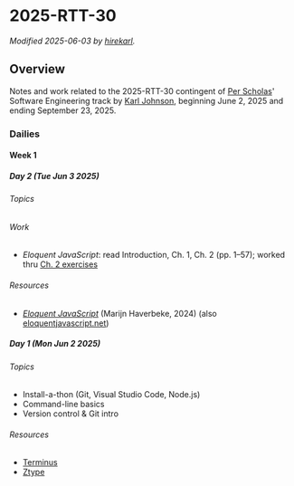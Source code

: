 # 2025-RTT-30

*Modified <date datetime="2025-06-03">2025-06-03</date> by [hirekarl](199382398+hirekarl@users.noreply.github.com).*

## Overview
Notes and work related to the 2025-RTT-30 contingent of [Per Scholas](https://perscholas.org/)' Software Engineering track by [Karl Johnson](199382398+hirekarl@users.noreply.github.com), beginning <date datetime="2025-06-02">June 2, 2025</date> and ending <date datetime="2025-09-23">September 23, 2025</date>.

### Dailies

#### Week 1


##### Day 2 (<date datetime="2025-06-03">Tue Jun 3 2025</date>)

###### Topics

###### Work
- *Eloquent JavaScript*: read Introduction, Ch. 1, Ch. 2 (pp. 1&ndash;57); worked thru [Ch. 2 exercises](./eloquent_javascript/ch_02/exercises)

###### Resources
- *[Eloquent JavaScript](./resources/Eloquent_JavaScript_small.pdf)* (Marijn Haverbeke, 2024) (also [eloquentjavascript.net](https://eloquentjavascript.net/))


##### Day 1 (<date datetime="2025-06-02">Mon Jun 2 2025</date>)

###### Topics
- Install-a-thon (Git, Visual Studio Code, Node.js)
- Command-line basics
- Version control & Git intro

###### Resources
- [Terminus](https://web.mit.edu/mprat/Public/web/Terminus/Web/main.html)
- [Ztype](https://zty.pe/)